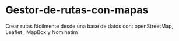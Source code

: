 # Gestor-de-rutas-con-mapas
Crear rutas fácilmente desde una base de datos con: openStreetMap, Leaflet , MapBox y Nominatim
